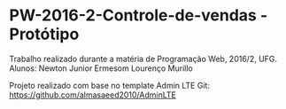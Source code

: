 # PW-2016-2-Controle-de-vendas - Protótipo
Trabalho realizado durante a matéria de Programação Web, 2016/2, UFG.
Alunos:
Newton Junior
Ermesom Lourenço
Murillo

Projeto realizado com base no template Admin LTE
Git: https://github.com/almasaeed2010/AdminLTE